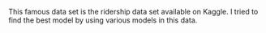 This famous data set is the ridership data set available on Kaggle. I tried to find the best model by using various models in this data.
